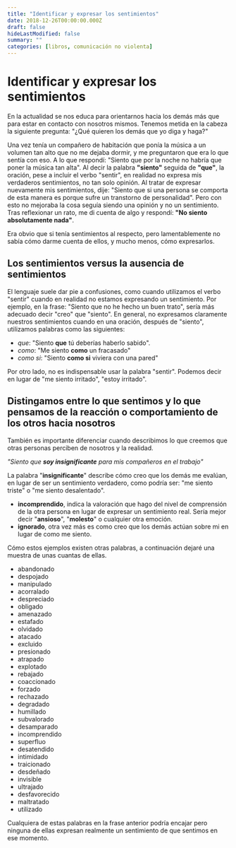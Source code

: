 ```yaml
---
title: "Identificar y expresar los sentimientos"
date: 2018-12-26T00:00:00.000Z
draft: false
hideLastModified: false
summary: ""
categories: [libros, comunicación no violenta]
---
```


Identificar y expresar los sentimientos
================================================================================

  En la actualidad se nos educa para orientarnos hacia los demás más que para
  estar en contacto con nosotros mismos. Tenemos metida en la cabeza la
  siguiente pregunta: "¿Qué quieren los demás que yo diga y haga?"

  Una vez tenía un compañero de habitación que ponía la música a un volumen tan
  alto que no me dejaba dormir, y me preguntaron que era lo que sentía con eso.
  A lo que respondí: "Siento que por la noche no habría que poner la música tan
  alta". Al decir la palabra __"siento"__ seguida de __"que"__, la oración, pese
  a incluir el verbo "sentir", en realidad no expresa mis verdaderos
  sentimientos, no tan solo opinión. Al tratar de expresar nuevamente mis
  sentimientos, dije: "Siento que si una persona se comporta de esta manera es
  porque sufre un transtorno de personalidad". Pero con esto no mejoraba la
  cosa seguía siendo una opinión y no un sentimiento. Tras reflexionar un rato,
  me di cuenta de algo y respondí: __"No siento absolutamente nada"__.

  Era obvio que si tenía sentimientos al respecto, pero lamentablemente no sabía
  cómo darme cuenta de ellos, y mucho menos, cómo expresarlos.

Los sentimientos versus la ausencia de sentimientos
--------------------------------------------------------------------------------

  El lenguaje suele dar pie a confusiones, como cuando utilizamos el verbo
  "sentir" cuando en realidad no estamos expresando un sentimiento. Por ejemplo,
  en la frase: "Siento que no he hecho un buen trato", sería más adecuado decir
  "creo" que "siento". En general, no expresamos claramente nuestros
  sentimientos cuando en una oración, después de "siento", utilizamos palabras
  como las siguientes:

  - *que*: "Siento __que__ tú deberías haberlo sabido".
  - *como*: "Me siento __como__ un fracasado"
  - *como si*: "Siento __como si__ viviera con una pared"

  Por otro lado, no es indispensable usar la palabra "sentir". Podemos decir en
  lugar de "me siento irritado", "estoy irritado".

Distingamos entre lo que sentimos y lo que pensamos de la reacción o
comportamiento de los otros hacia nosotros
--------------------------------------------------------------------------------

  También es importante diferenciar cuando describimos lo que creemos que otras
  personas perciben de nosotros y la realidad.

  *"Siento que __soy insignificante__ para mis compañeros en el trabajo"*

  La palabra "__insignificante__" describe cómo creo que los demás me evalúan,
  en lugar de ser un sentimiento verdadero, como podría ser: "me siento triste"
  o "me siento desalentado".

  - __incomprendido__, indica la valoración que hago del nivel de comprensión de
  la otra persona en lugar de expresar un sentimiento real. Sería mejor decir
  "__ansioso__", "__molesto__" o cualquier otra emoción.
  - __ignorado__, otra vez más es como creo que los demás actúan sobre mi en
  lugar de como me siento.

  Cómo estos ejemplos existen otras palabras, a continuación dejaré una muestra
  de unas cuantas de ellas.

  - abandonado
  - despojado
  - manipulado
  - acorralado
  - despreciado
  - obligado
  - amenazado
  - estafado
  - olvidado
  - atacado
  - excluido
  - presionado
  - atrapado
  - explotado
  - rebajado
  - coaccionado
  - forzado
  - rechazado
  - degradado
  - humillado
  - subvalorado
  - desamparado
  - incomprendido
  - superfluo
  - desatendido
  - intimidado
  - traicionado
  - desdeñado
  - invisible
  - ultrajado
  - desfavorecido
  - maltratado
  - utilizado

  Cualquiera de estas palabras en la frase anterior podría encajar pero ninguna
  de ellas expresan realmente un sentimiento de que sentimos en ese momento.

